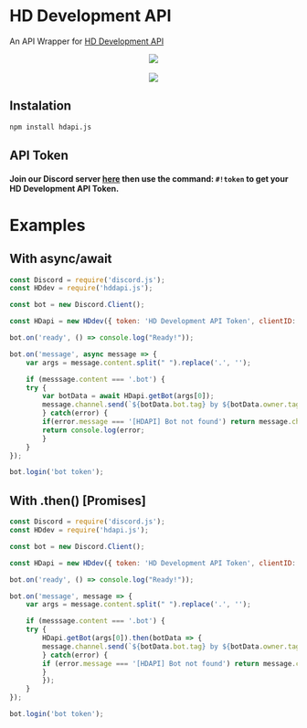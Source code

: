 # HD Development API

An API Wrapper for [HD Development API](https://hd-development.glitch.me/api/bots)

<div align="center">
    <p>
		<a href="https://npmjs.com/package/hdapi.js"><img src="https://nodei.co/npm/hdapi.js.png?downloads=true&stars=false"/></a>
		<br>
		<br>
		<a href="https://discord.gg/GnwnMpB"><img src="https://discordapp.com/api/guilds/480207403992743937/embed.png"/></a>
		</p>
</div>


## Instalation
```bash
npm install hdapi.js
```

## API Token
#### Join our Discord server [here](https://discord.gg/GnwnMpB) then use the command: `#!token` to get your HD Development API Token.


# Examples

## With async/await
```js
const Discord = require('discord.js');
const HDdev = require('hddapi.js');

const bot = new Discord.Client();

const HDapi = new HDdev({ token: 'HD Development API Token', clientID: 'your bot's user id' });

bot.on('ready', () => console.log("Ready!"));

bot.on('message', async message => {
    var args = message.content.split(" ").replace('.', '');

    if (messsage.content === '.bot') {
    try {
        var botData = await HDapi.getBot(args[0]);
        message.channel.send(`${botData.bot.tag} by ${botData.owner.tag} with prefix ${botData.prefix}`);
        } catch(error) {
        if(error.message === '[HDAPI] Bot not found') return message.channel.send('The bot ID you provide is not registered *yet* on HD Development');
        return console.log(error;
        } 
    }
});

bot.login('bot token');
```

## With .then() [Promises]
```js
const Discord = require('discord.js');
const HDdev = require('hdapi.js');

const bot = new Discord.Client();

const HDapi = new HDdev({ token: 'HD Development API Token', clientID: 'your bot's user id' });

bot.on('ready', () => console.log("Ready!"));

bot.on('message', message => {
    var args = message.content.split(" ").replace('.', '');

    if (messsage.content === '.bot') {
    try {
        HDapi.getBot(args[0]).then(botData => {
        message.channel.send(`${botData.bot.tag} by ${botData.owner.tag} with prefix ${botData.prefix}`);
        } catch(error) {
        if (error.message === '[HDAPI] Bot not found') return message.channel.send('The bot ID you provided is not registered *yet* on HD Developement.');
        }
        });
    }
});

bot.login('bot token');
```